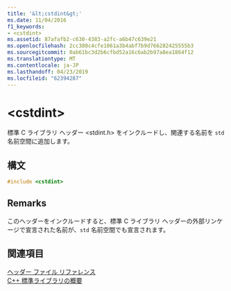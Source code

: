```yaml
---
title: '&lt;cstdint&gt;'
ms.date: 11/04/2016
f1_keywords:
- <cstdint>
ms.assetid: 87afafb2-c630-4383-a2fc-a6b47c639e21
ms.openlocfilehash: 2cc380c4cfe1061a3b4abf7b9d766282425555b3
ms.sourcegitcommit: 0ab61bc3d2b6cfbd52a16c6ab2b97a8ea1864f12
ms.translationtype: MT
ms.contentlocale: ja-JP
ms.lasthandoff: 04/23/2019
ms.locfileid: "62394287"
---
```

# <a name="ltcstdintgt"></a>&lt;cstdint&gt;

標準 C ライブラリ ヘッダー \<stdint.h> をインクルードし、関連する名前を `std` 名前空間に追加します。

## <a name="syntax"></a>構文

```cpp
#include <cstdint>
```

## <a name="remarks"></a>Remarks

このヘッダーをインクルードすると、標準 C ライブラリ ヘッダーの外部リンケージで宣言された名前が、`std` 名前空間でも宣言されます。

## <a name="see-also"></a>関連項目

[ヘッダー ファイル リファレンス](../standard-library/cpp-standard-library-header-files.md)<br/>
[C++ 標準ライブラリの概要](../standard-library/cpp-standard-library-overview.md)<br/>
